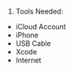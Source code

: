 <!-- Sideloading - once you've created, run and tested your app, it's time to download or "sideload" - installing the XCode project onto your phone -->

<!-- Steps to Sideload your XCode project -->

1. Tools Needed: 

  - iCloud Account
  - iPhone
  - USB Cable 
  - Xcode 
  - Internet 